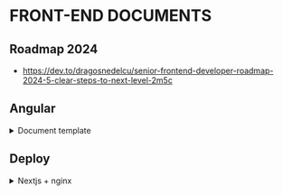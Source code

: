 # FRONT-END DOCUMENTS

## Roadmap 2024
- https://dev.to/dragosnedelcu/senior-frontend-developer-roadmap-2024-5-clear-steps-to-next-level-2m5c

## Angular

<details>
  <summary>Document template</summary>

# Documents Angular Template

This is a comprehensive Angular application which is designed to be scalable, maintainable and robust. The application follows a clear directory structure along with a set of predefined scripts for build, development, testing and formatting. This application has been enhanced with a range of libraries such as Husky, Commitlint, AutoChangelog, Bootstrap, and ng-bootstrap.

## Learn
**https://github.com/angular-vietnam/100-days-of-angular**

## Getting Started

To get started, clone the repository to your local machine and install the dependencies:

```shell
git clone <repo_url>
cd <project_name>
yarn
```

## Scripts

The `package.json` file includes the following scripts:

- `yarn start`: Runs the app in development mode on `http://localhost:4200`
- `yarn build`: Builds the app for production in the `dist/` folder
- `yarn build:dev`, `yarn build:qc`, `yarn build:uat`, `yarn build:prod`: Builds the app with different configurations
- `yarn watch`: Builds the app in development mode and watches for changes
- `yarn test`: Runs unit tests via [Karma](https://karma-runner.github.io)
- `yarn format`: Formats the code using Prettier
- `yarn prepare`: Sets up Husky for Git hooks
- `yarn changelog`: Generates a changelog based on git commits
- `yarn changelog:commit`: Generates a changelog and amends the current commit with the new changelog

## Local Testing of Builds

After running the build script, you may want to test the resulting build in a local environment. To do this, you can use a simple, zero-configuration command-line HTTP server, such as `http-server`.

If you haven't installed it yet, you can do so globally by running:

```shell
npm install --global http-server
```

Then, navigate to your build directory and start the server:

```shell
cd dist/<project_name>
http-server
```

By default, this will start the server on port 8080. You can then navigate to `http://localhost:8080` in your browser to view your application.

## Project Structure

This application follows a particular structure:

```shell
.
├── src/                                               # Source files (alternatively `lib` or `app`)
│   ├── app/                                           # Main app module and components
│   │   ├── containers/                                # Components that make up your application's screens, pages, dialogs, forms
│   │   │   └── module-name/                           # Specific module in the containers
│   │   │       ├── component-name/                    # Specific feature or type within the module
│   │   │       │   ├── component-name.type.html       # HTML template for the type-specific feature
│   │   │       │   ├── component-name.type.scss       # SCSS styles for the type-specific feature
│   │   │       │   └── component-name.type.ts         # Angular component for the type-specific feature
│   │   │       └── module-name.module.ts              # Module declaration file
│   │   ├── core/                                      # Core features used throughout the application
│   │   │   ├── enums/                                 # Enumerations
│   │   │   │   └── name.enum.ts                       # Enumeration files
│   │   │   ├── guards/                                # Route guards (services that control navigation access)
│   │   │   │   ├── auth.guard.ts                      # Guard to prevent unauthenticated users
│   │   │   │   └── non-auth.guard.ts                  # Guard to prevent authenticated users
│   │   │   ├── interfaces/                            # TypeScript interfaces
│   │   │   │   └── interface-name.ts                  # Interface declaration files
│   │   │   ├── interceptors/                          # Interceptors
│   │   │   │   ├── api.interceptor.ts                 # Interceptor for handling API interactions
│   │   │   │   ├── auth.interceptor.ts                # Interceptor for handling authentication
│   │   │   │   ├── data.interceptor.ts                # Interceptor for handling data processing
│   │   │   │   ├── error.interceptor.ts               # Interceptor for handling HTTP errors
│   │   │   │   └── refresh-token.interceptor.ts       # Interceptor for refreshing tokens
│   │   │   ├── models/                                # Application models
│   │   │   │   └── model-name.ts                      # Model declaration files
│   │   │   ├── services/                              # Services for API communication and business logic
│   │   │   │   ├── api.service.ts                     # Service for making API calls
│   │   │   │   ├── jwt.service.ts                     # Service for handling JWTs
│   │   │   │   └── logging.service.ts                 # Service for application logging
│   │   │   └── tokens/                                # Tokens for user authentication handling
│   │   │       ├── api.ts                             # API configuration token
│   │   │       ├── interceptor.ts                     # Interceptor configuration token
│   │   │       ├── logging.ts                         # Logging service configuration token
│   │   │       └── jwt.ts                             # JWT configuration token
│   │   ├── enums/                                     # Enums used in the app module
│   │   │   └── enums-name.ts                          # Enumeration files for the app module
│   │   ├── interfaces/                                # Interfaces used in the app module
│   │   │   └── interface-name.ts                      # Interface declaration files for the app module
│   │   ├── layouts/                                   # Layouts used in the app module
│   │   │   └── name-layout/                           # A specific layout
│   │   │       ├── components/                        # Components specific to this layout
│   │   │       ├── name-layout-routing.module.ts      # Routing module for the layout
│   │   │       ├── name-layout.component.html         # HTML template for the layout
│   │   │       ├── name-layout.component.scss         # SCSS styles for the layout
│   │   │       ├── name-layout.component.ts           # Angular component for the layout
│   │   │       └── name-layout.module.ts              # Angular module for the layout
│   │   ├── models/                                    # Models specific to the app module
│   │   │   └── model-name.ts                          # Model declaration files for the app module
│   │   ├── services/                                  # Services specific to the app module
│   │   │   └── module-name.service.ts                 # Service files for the app module
│   │   ├── shared/                                    # Shared utilities, modules, data, pipes
│   │   │   ├── mocks/                                 # Mock data files
│   │   │   ├── modules/                               # Shared modules (e.g., icons, toasts, common components)
│   │   │   ├── pipes/                                 # Angular Pipes
│   │   │   └── utils/                                 # Utility files (e.g., helper functions, small services, config files)
│   │   ├── views/                                     # Pages as per modules
│   │   │   ├── pages/                                 # Page components grouped by modules
│   │   │   ├── name-routing.module.ts                 # Routing definitions for 'name' module
│   │   │   └── name.module.ts                         # Main module file for 'name' module
│   │   ├── app-routing.module.ts                      # Main routing definitions for the app
│   │   ├── app.component.html                         # Main HTML template for the app
│   │   ├── app.component.scss                         # SCSS styles for the main app component
│   │   ├── app.component.ts                           # TypeScript class for the main app component
│   │   └── app.module.ts                              # Main module for the app
│   ├── assets/                                        # All static assets
│   │   ├── fonts/                                     # Font files
│   │   ├── icons/                                     # Icon files
│   │   ├── images/                                    # Image files
│   │   └── styles/                                    # Global SCSS stylesheets
│   │       ├── base/                                  # Base styles such as resets, typography, etc.
│   │       ├── components/                            # Styles for specific components
│   │       ├── layouts/                               # Styles for specific layouts
│   │       ├── libs/                                  # Styles from external libraries or CSS plugins
│   │       ├── modules/                               # Styles for specific modules
│   │       ├── pages/                                 # Styles for specific pages
│   │       ├── utilities/                             # Utility and helper styles, variables, mixins, etc.
│   │       └── index.scss                             # Entry point file for SCSS, importing all other SCSS files
│   └── environments/                                  # Files for different environment variables
```

## Additional Documentation

You can refer to the following resources to better understand the libraries used:

- [Angular](https://angular.io/docs)
- [Husky](https://typicode.github.io/husky/#/)
- [Commitlint](https://commitlint.js.org/#/)
- [AutoChangelog](https://github.com/CookPete/auto-changelog)
- [Bootstrap](https://getbootstrap.com/docs/)
- [Mdbootstrap](https://mdbootstrap.com/docs/angular/)

## CSS Standards (SCSS with ABEM)

This project uses SCSS with the [ABEM](https://css-tricks.com/abem-useful-adaptation-bem/) methodology. Color variables should be named according to [Hexcol](https://hexcol.com/) standards.

## Commit Rules & Rebase Process

This project uses [Commitlint](https://commitlint.js.org/#/) to enforce a standard format for commit messages. Here are the basic rules:

- `build`: Changes that affect the build system or external dependencies.
- `chore`: Updates tasks unrelated to the application's source code or tests.
- `ci`: Changes to our CI configuration files and scripts.
- `docs`: Marks a commit that updates the documentation.
- `feat`: Marks a commit that adds a new feature to the application.
- `fix`: Marks a commit that fixes a bug in your code.
- `perf`: A code change that improves performance.
- `refactor`: Marks a commit that modifies the source code but neither fixes a bug nor adds a feature.
- `revert`: Reverts a previous commit.
- `style`: Marks a commit that does not affect the meaning of the code (whitespace, formatting, missing semi-colons, etc.)
- `test`: Marks a commit that adds or modifies tests.
- `translation`: Marks a commit that adds or updates translations.
- `security`: Marks a commit that improves application security.
- `changeset`: Marks a commit that brings several changes bundled together.

Rebase is a git process that allows you to modify and optimize your commit history. This is very useful when you want to keep your commit history clean and clear. Here is the basic rebase process:

1. Fetch the latest changes from the branch you want to rebase onto (usually `develop` or `stagging`): `git fetch origin develop`
2. Switch to the branch you want to rebase: `git checkout <your_branch>`
3. Start the rebase process: `git rebase origin/develop`
4. Resolve any conflicts that might arise during the rebase.
5. Once all conflicts have been resolved, continue the rebase process using: `git rebase --continue`
6. Push your changes to the remote branch, you might need to use the `--force` option: `git push origin <your_branch> --force`

## Contribution

Contributions to this project are welcomed. Please ensure to follow the guidelines when making a commit, husky and commitlint will ensure that all your commits follow the correct pattern. When making a pull request, make sure you have updated the Changelog accordingly.

## Docker Build and Run

**See-more:** <https://docs.docker.com/get-started/overview/>

</details>

## Deploy
<details>
  <summary>Nextjs + nginx</summary>

# How to setup next.js app on nginx with letsencrypt
> next.js, nginx, reverse-proxy, ssl

### 1. Install nginx and letsencrypt
```bash
$ sudo apt-get update
$ sudo apt-get install nginx letsencrypt
```
#### Also enable nginx in ufw
```bash
# after installing nginx!
$ sudo ufw allow 'Nginx Full'
```

### 2. Edit our default nginx site file
```bash
$ sudo vim /etc/nginx/sites-available/default
```
##### Content
```
# *q is our domain
server {
  listen 80 default_server;
  listen [::]:80 default_server;

  root /var/www/html;
  index index.html index.htm index.nginx-debian.html;

  server_name q*;

  location / {
    try_files $uri $uri/ =404;
  }
  
  # for letsencrypt
  location ~ /.well-known {
    allow all;
  }
}
```
#### Restart nginx
```bash
$ sudo nginx -t # check syntax errors
$ sudo systemctl restart nginx
```

### 3. Setup letsencrypt
```bash
# *q is our domain
$ sudo letsencrypt certonly -a webroot --webroot-path=/var/www/html -d *q -d www.q*
```

#### Generate Strong DH Group
```bash
$ sudo openssl dhparam -dsaparam -out /etc/ssl/certs/dhparam.pem 2048
```

#### Create nginx config file with Strong Encryption Settings
```bash
$ sudo vim /etc/nginx/snippets/ssl-params.conf
```
##### Content
```
ssl_protocols TLSv1.3; 
ssl_prefer_server_ciphers on;
ssl_ciphers "EECDH+AESGCM:EDH+AESGCM:AES256+EECDH:AES256+EDH";
ssl_ecdh_curve secp384r1;
ssl_session_cache shared:SSL:10m;
ssl_session_tickets off;
ssl_stapling on;
ssl_stapling_verify on;

resolver 8.8.8.8 8.8.4.4 valid=300s;
resolver_timeout 5s;

add_header Strict-Transport-Security "max-age=63072000; includeSubdomains";
add_header X-Frame-Options DENY;
add_header X-Content-Type-Options nosniff;

ssl_dhparam /etc/ssl/certs/dhparam.pem;
```

#### Edit our nginx file
```
# *q is our domain

# redirect http to https
server {
  listen 80 default_server;
  listen [::]:80 default_server;
  server_name *q www.*q;
  return 301 https://$server_name$request_uri;
}

server {
  # listen on *:443 -> ssl; instead of *:80
  listen 443 ssl http2 default_server;
  listen [::]:443 ssl http2 default_server;

  server_name q*;
  
  ssl_certificate /etc/letsencrypt/live/example.com/fullchain.pem;
  ssl_certificate_key /etc/letsencrypt/live/example.com/privkey.pem;
  include snippets/ssl-params.conf;

  location / {
    # reverse proxy for next server
    proxy_pass http://localhost:3000;
    proxy_http_version 1.1;
    proxy_set_header Upgrade $http_upgrade;
    proxy_set_header Connection 'upgrade';
    proxy_set_header Host $host;
    proxy_cache_bypass $http_upgrade;
  
    # we need to remove this 404 handling
    # because next's _next folder and own handling
    # try_files $uri $uri/ =404;
  }
  
  location ~ /.well-known {
    allow all;
  }
}
```

#### Restart nginx again
```bash
$ sudo systemctl restart nginx
```

### 4. Setup next.js app
```bash
$ yarn build # build our app for production (npm build script: next build)
$ yarn global add pm2 # install pm2 to keep next app alive forever*

# run start/stop
$ pm2 start npm --name "next" -- start # start next app (npm start script: next start)
$ pm2 stop next # for stopping app
```

# We are done
Now you have next.js app up and running on nginx reverse proxy with ssl!


```shell
server {
  server_name   <domain_name>;

  location / {
    proxy_pass             http://127.0.0.1:<PORT>;
    proxy_read_timeout     60;
    proxy_connect_timeout  60;
    proxy_redirect         off;

    # Allow the use of websockets
    proxy_http_version 1.1;
    proxy_set_header Upgrade $http_upgrade;
    proxy_set_header Connection 'upgrade';
    proxy_set_header Host $host;
    proxy_cache_bypass $http_upgrade;
  }
  
  location /_next/static {
        add_header Cache-Control "public, max-age=3600, immutable";
        proxy_pass http://127.0.0.1:<PORT>/_next/static;
  }

}
```

</details>
